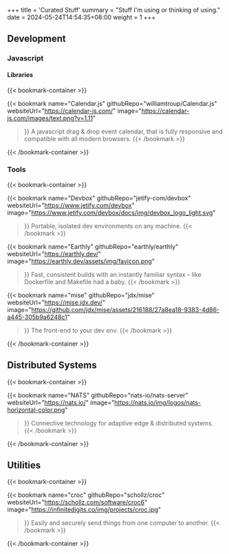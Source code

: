 +++
title = 'Curated Stuff'
summary = "Stuff I'm using or thinking of using."
date = 2024-05-24T14:54:35+08:00
weight = 1
+++

## Development

### Javascript

#### Libraries

{{< bookmark-container >}}

  {{< bookmark name="Calendar.js" 
      githubRepo="williamtroup/Calendar.js" 
      websiteUrl="https://calendar-js.com/" 
      image="https://calendar-js.com/images/text.png?v=1.11" 
  >}} 
    A javascript drag & drop event calendar, that is fully responsive and compatible with all modern browsers.
  {{< /bookmark >}}

{{< /bookmark-container >}}

### Tools

{{< bookmark-container >}}

  {{< bookmark name="Devbox" 
      githubRepo="jetify-com/devbox" 
      websiteUrl="https://www.jetify.com/devbox" 
      image="https://www.jetify.com/devbox/docs/img/devbox_logo_light.svg" 
  >}} 
    Portable, isolated dev environments on any machine.
  {{< /bookmark >}}

  {{< bookmark name="Earthly" 
      githubRepo="earthly/earthly" 
      websiteUrl="https://earthly.dev/" 
      image="https://earthly.dev/assets/img/favicon.png" 
  >}} 
    Fast, consistent builds with an instantly familiar syntax – like Dockerfile and Makefile had a baby.
  {{< /bookmark >}}

  {{< bookmark name="mise" 
      githubRepo="jdx/mise" 
      websiteUrl="https://mise.jdx.dev/" 
      image="https://github.com/jdx/mise/assets/216188/27a8ea18-9383-4d86-a445-305b9a6248c1" 
  >}} 
    The front-end to your dev env.
  {{< /bookmark >}}

{{< /bookmark-container >}}

## Distributed Systems

{{< bookmark-container >}}

  {{< bookmark name="NATS" 
      githubRepo="nats-io/nats-server" 
      websiteUrl="https://nats.io/" 
      image="https://nats.io/img/logos/nats-horizontal-color.png" 
  >}} 
    Connective technology for adaptive edge & distributed systems.
  {{< /bookmark >}}

{{< /bookmark-container >}}

## Utilities

{{< bookmark-container >}}

  {{< bookmark name="croc" 
      githubRepo="schollz/croc" 
      websiteUrl="https://schollz.com/software/croc6" 
      image="https://infinitedigits.co/img/projects/croc.jpg" 
  >}} 
    Easily and securely send things from one computer to another.
  {{< /bookmark >}}

{{< /bookmark-container >}}
